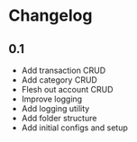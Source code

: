 # Changelog

## 0.1
- Add transaction CRUD
- Add category CRUD
- Flesh out account CRUD
- Improve logging
- Add logging utility
- Add folder structure
- Add initial configs and setup
